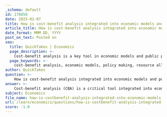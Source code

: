 ```yaml
---
_schema: default
id: 170858
date: 2025-02-07
title: How is cost-benefit analysis integrated into economic models and policy making?
article_title: How is cost-benefit analysis integrated into economic models and policy making?
date_format: MMM DD, YYYY
post_on_text: Posted on
seo:
  title: QuickTakes | Economics
  page_description: >-
    Cost-benefit analysis is a key tool in economic models and public policy making, providing a structured method for evaluating the economic efficiency of policies by comparing expected benefits and costs.
  page_keywords: >-
    cost-benefit analysis, economic models, policy making, resource allocation, Benefit-Cost Ratio, evaluation of policy options, maximizing welfare, limitations of CBA, economic efficiency, decision-making framework
author: QuickTakes
question: >-
    How is cost-benefit analysis integrated into economic models and policy making?
answer: >-
    Cost-benefit analysis (CBA) is a critical tool integrated into economic models and public policy making, providing a systematic framework for evaluating the economic efficiency of various decisions and policies. Here’s how CBA is utilized in these contexts:\n\n1. **Systematic Decision-Making**: CBA offers a structured approach to weigh the expected benefits against the associated costs of a project or policy. This quantitative analysis helps decision-makers determine whether the benefits outweigh the costs, ensuring efficient resource allocation. The basic formula used in CBA is the Benefit-Cost Ratio (BCR), calculated as:\n\n   $$\n   \text{Benefit-Cost Ratio (BCR)} = \frac{\text{Expected Benefits}}{\text{Total Costs}}\n   $$\n\n   A BCR greater than 1 indicates that the benefits are expected to exceed the costs, making the project or policy a viable option.\n\n2. **Evaluation of Policy Options**: Policymakers use CBA to evaluate different policy alternatives by quantifying their potential impacts on society. This includes assessing direct, indirect, and induced effects of policies, which can be crucial for understanding the broader economic implications. For instance, CBA can help in prioritizing projects based on their expected economic impact, thereby guiding resource allocation.\n\n3. **Addressing Objections**: CBA can confront objections to the economic approach by providing a clear, evidence-based rationale for decisions. By systematically evaluating the costs and benefits, CBA helps to justify policy choices and address concerns regarding economic efficiency and welfare impacts.\n\n4. **Maximizing Welfare**: Governments utilize CBA to maximize financial resources and yield the greatest net benefit for society. This involves not only quantifying monetary costs and benefits but also considering the welfare implications for different groups affected by the policy. However, it is important to note that CBA should not be the sole method of analysis, as it may overlook qualitative factors and the welfare of individuals.\n\n5. **Limitations and Challenges**: While CBA is a powerful tool, it has limitations. One major drawback is the potential difficulty in accurately estimating all costs and benefits, particularly those that are non-monetary or long-term. Additionally, CBA may not adequately address normative impacts on society, which can lead to incomplete assessments of a policy's overall effectiveness.\n\n6. **Integration into Economic Models**: CBA is often integrated into broader economic models that assess the feasibility and impact of policies. These models can include various economic indicators and metrics, allowing for a comprehensive analysis of how different policies will perform under various scenarios.\n\nIn summary, cost-benefit analysis plays a vital role in economic models and public policy making by providing a structured, quantitative method for evaluating the trade-offs associated with different decisions. It helps ensure that resources are allocated efficiently while maximizing societal welfare, although it is essential to recognize its limitations and complement it with other evaluative methods.
subject: Economics
file_name: how-is-costbenefit-analysis-integrated-into-economic-models-and-policy-making.md
url: /learn/economics/questions/how-is-costbenefit-analysis-integrated-into-economic-models-and-policy-making
score: -1.0
---
```


&nbsp;